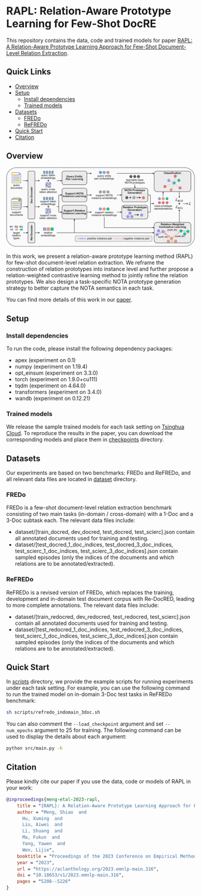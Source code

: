 # RAPL: Relation-Aware Prototype Learning for Few-Shot DocRE

This repository contains the data, code and trained models for paper [RAPL: A Relation-Aware Prototype Learning Approach for Few-Shot Document-Level Relation Extraction](https://aclanthology.org/2023.emnlp-main.316/).

## Quick Links

- [Overview](#Overview)
- [Setup](#Setup)
  - [Install dependencies](#Install-dependencies)
  - [Trained models](#Trained-models)
- [Datasets](#Datasets)
  - [FREDo](#FREDo)
  - [ReFREDo](#ReFREDo)
- [Quick Start](#Quick-Start)
- [Citation](#Citation)

## Overview

![](model.png)

In this work, we present a relation-aware prototype learning method (RAPL) for few-shot document-level relation extraction. We reframe the construction of relation prototypes into instance level and further propose a relation-weighted contrastive learning method to jointly refine the relation prototypes. We also design a task-specific NOTA prototype generation strategy to better capture the NOTA semantics in each task.

You can find more details of this work in our [paper](https://aclanthology.org/2023.emnlp-main.316/).

## Setup

### Install dependencies

To run the code, please install the following dependency packages:

- apex (experiment on 0.1)
- numpy (experiment on 1.19.4)
- opt_einsum (experiment on 3.3.0)
- torch (experiment on 1.9.0+cu111)
- tqdm (experiment on 4.64.0)
- transformers (experiment on 3.4.0)
- wandb (experiment on 0.12.21)

### Trained models

We release the sample trained models for each task setting on [Tsinghua Cloud](https://cloud.tsinghua.edu.cn/d/ea949a7000b64fb9a7f8/). To reproduce the results in the paper, you can download the corresponding models and place them in [checkpoints](checkpoints) directory.

## Datasets

Our experiments are based on two benchmarks: FREDo and ReFREDo, and all relevant data files are located in [dataset](dataset) directory.

### FREDo

FREDo is a few-shot document-level relation extraction benchmark consisting of two main tasks (in-domain / cross-domain) with a 1-Doc and a 3-Doc subtask each. The relevant data files include:

- dataset/[train_docred, dev_docred, test_docred, test_scierc].json contain all annotated documents used for training and testing.
- dataset/[test_docred_1_doc_indices, test_docred_3_doc_indices, test_scierc_1_doc_indices, test_scierc_3_doc_indices].json contain sampled episodes (only the indices of the documents and which relations are to be annotated/extracted).

### ReFREDo

ReFREDo is a revised version of FREDo, which replaces the training, development and in-domain test document corpus with Re-DocRED, leading to more complete annotations. The relevant data files include:

- dataset/[train_redocred, dev_redocred, test_redocred, test_scierc].json contain all annotated documents used for training and testing.
- dataset/[test_redocred_1_doc_indices, test_redocred_3_doc_indices, test_scierc_1_doc_indices, test_scierc_3_doc_indices].json contain sampled episodes (only the indices of the documents and which relations are to be annotated/extracted).

## Quick Start

In [scripts](scripts) directory, we provide the example scripts for running experiments under each task setting. For example, you can use the following command to run the trained model on in-domain 3-Doc test tasks in ReFREDo benchmark:

```bash
sh scripts/refredo_indomain_3doc.sh
```

You can also comment the `--load_checkpoint` argument and set `--num_epochs` argument to 25 for training. The following command can be used to display the details about each argument:

```bash
python src/main.py -h
```

## Citation

Please kindly cite our paper if you use the data, code or models of RAPL in your work:

```bibtex
@inproceedings{meng-etal-2023-rapl,
    title = "{RAPL}: A Relation-Aware Prototype Learning Approach for Few-Shot Document-Level Relation Extraction",
    author = "Meng, Shiao  and
      Hu, Xuming  and
      Liu, Aiwei  and
      Li, Shuang  and
      Ma, Fukun  and
      Yang, Yawen  and
      Wen, Lijie",
    booktitle = "Proceedings of the 2023 Conference on Empirical Methods in Natural Language Processing",
    year = "2023",
    url = "https://aclanthology.org/2023.emnlp-main.316",
    doi = "10.18653/v1/2023.emnlp-main.316",
    pages = "5208--5226"
}
```

